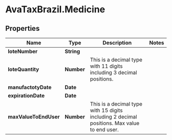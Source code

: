 # AvaTaxBrazil.Medicine

## Properties
Name | Type | Description | Notes
------------ | ------------- | ------------- | -------------
**loteNumber** | **String** |  | 
**loteQuantity** | **Number** | This is a decimal type with 11 digits including 3 decimal positions. | 
**manufactotyDate** | **Date** |  | 
**expirationDate** | **Date** |  | 
**maxValueToEndUser** | **Number** | This is a decimal type with 15 digits including 2 decimal positions.  Max value to end user. | 


